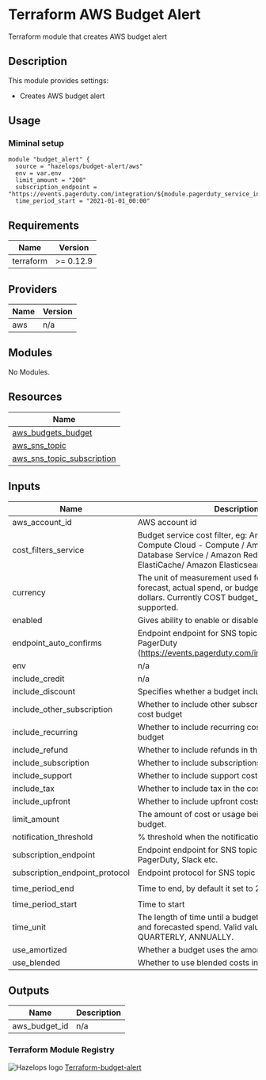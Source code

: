 # Terraform AWS Budget Alert


Terraform module that creates AWS budget alert


## Description

This module provides settings:

- Creates AWS budget alert

## Usage

### Miminal setup

```hcl
module "budget_alert" {
  source = "hazelops/budget-alert/aws"
  env = var.env
  limit_amount = "200"
  subscription_endpoint = "https://events.pagerduty.com/integration/${module.pagerduty_service_infra.service_integration_key}/enqueue"
  time_period_start = "2021-01-01_00:00"
```

## Requirements

| Name | Version |
|------|---------|
| terraform | >= 0.12.9 |

## Providers

| Name | Version |
|------|---------|
| aws | n/a |

## Modules

No Modules.

## Resources

| Name |
|------|
| [aws_budgets_budget](https://registry.terraform.io/providers/hashicorp/aws/latest/docs/resources/budgets_budget) |
| [aws_sns_topic](https://registry.terraform.io/providers/hashicorp/aws/latest/docs/resources/sns_topic) |
| [aws_sns_topic_subscription](https://registry.terraform.io/providers/hashicorp/aws/latest/docs/resources/sns_topic_subscription) |

## Inputs

| Name | Description | Type | Default | Required |
|------|-------------|------|---------|:--------:|
| aws\_account\_id | AWS account id | `string` | `""` | no |
| cost\_filters\_service | Budget service cost filter, eg: Amazon Elastic Compute Cloud - Compute / Amazon Relational Database Service / Amazon Redshift / Amazon ElastiCache/ Amazon Elasticsearch Service | `string` | `""` | no |
| currency | The unit of measurement used for the budget forecast, actual spend, or budget threshold, such as dollars. Currently COST budget\_type is the only supported. | `string` | `"USD"` | no |
| enabled | Gives ability to enable or disable a module | `bool` | `true` | no |
| endpoint\_auto\_confirms | Endpoint endpoint for SNS topic subscription, PagerDuty (https://events.pagerduty.com/integration/<Integration Key>/enqueue) | `bool` | `true` | no |
| env | n/a | `any` | n/a | yes |
| include\_credit | n/a | `bool` | `true` | no |
| include\_discount | Specifies whether a budget includes discounts | `bool` | `true` | no |
| include\_other\_subscription | Whether to include other subscription costs in the cost budget | `bool` | `true` | no |
| include\_recurring | Whether to include recurring costs in the cost budget | `bool` | `true` | no |
| include\_refund | Whether to include refunds in the cost budget | `bool` | `true` | no |
| include\_subscription | Whether to include subscriptions in the cost budget | `bool` | `true` | no |
| include\_support | Whether to include support costs in the cost budget | `bool` | `true` | no |
| include\_tax | Whether to include tax in the cost budget | `bool` | `true` | no |
| include\_upfront | Whether to include upfront costs in the cost budget | `bool` | `true` | no |
| limit\_amount | The amount of cost or usage being measured for a budget. | `string` | n/a | yes |
| notification\_threshold | % threshold when the notification should be sent. | `string` | `100` | no |
| subscription\_endpoint | Endpoint endpoint for SNS topic subscription, PagerDuty, Slack etc. | `any` | n/a | yes |
| subscription\_endpoint\_protocol | Endpoint protocol for SNS topic subscription | `string` | `"https"` | no |
| time\_period\_end | Time to end, by default it set to 2099-01-01\_00:00 | `string` | `"2099-01-01_00:00"` | no |
| time\_period\_start | Time to start | `string` | n/a | yes |
| time\_unit | The length of time until a budget resets the actual and forecasted spend. Valid values: MONTHLY, QUARTERLY, ANNUALLY. | `string` | `"MONTHLY"` | no |
| use\_amortized | Whether a budget uses the amortized rate | `bool` | `false` | no |
| use\_blended | Whether to use blended costs in the cost budget | `bool` | `false` | no |

## Outputs

| Name | Description |
|------|-------------|
| aws\_budget\_id | n/a |

### Terraform Module Registry

![Hazelops logo](https://avatars0.githubusercontent.com/u/63737915?s=25&v=4) [Terraform-budget-alert
](https://registry.terraform.io/modules/hazelops/budget-alert/aws/latest)
